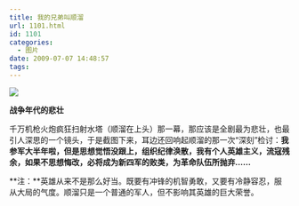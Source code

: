 ```yaml
---
title: 我的兄弟叫顺溜
url: 1101.html
id: 1101
categories:
  - 图片
date: 2009-07-07 14:48:57
tags:
---
```


![](http://photo.guolaijie.com/rooufer/attachments/month_0907/t200977144351.jpg)  

**战争年代的悲壮**

  
千万机枪火炮疯狂扫射水塔（顺溜在上头）那一幕，那应该是全剧最为悲壮，也最引人深思的一个镜头，于是截图下来，耳边还回响起顺溜的那一次“深刻”检讨：**我参军大半年啦，但是思想觉悟没跟上，组织纪律涣散，我有个人英雄主义，流寇残余，如果不思想悔改，必将成为新四军的败类，为革命队伍所抛弃……**  
  
**注：**英雄从来不是那么好当。既要有冲锋的机智勇敢，又要有冷静容忍，服从大局的气度。顺溜只是一个普通的军人，但不影响其英雄的巨大荣誉。
